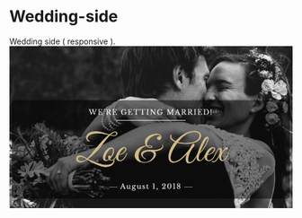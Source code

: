 # Wedding-side
Wedding side ( responsive ).
![Image for wedding side](https://github.com/Krzylo/Wedding-side/blob/master/side/example.png)
